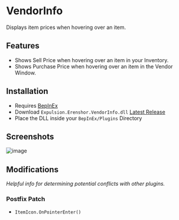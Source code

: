 # VendorInfo
Displays item prices when hovering over an item.

## Features
- Shows Sell Price when hovering over an item in your Inventory.
- Shows Purchase Price when hovering over an item in the Vendor Window.

## Installation
- Requires [BepInEx](https://github.com/BepInEx/BepInEx)
- Download `Expulsion.Erenshor.VendorInfo.dll` [Latest Release](https://github.com/iExpulsion/Expulsion.Erenshor.VendorInfo/releases/latest)
- Place the DLL inside your `BepInEx/Plugins` Directory

## Screenshots
![image](https://github.com/user-attachments/assets/eeb5d614-e397-493e-8f1f-e3cfa06609d9)

## Modifications
*Helpful info for determining potential conflicts with other plugins.*
### Postfix Patch
- `ItemIcon.OnPointerEnter()`

